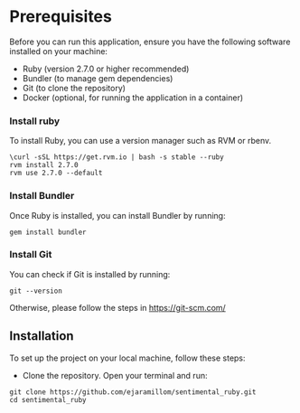 # Prerequisites
Before you can run this application, ensure you have the following software installed on your machine:

- Ruby (version 2.7.0 or higher recommended)
- Bundler (to manage gem dependencies)
- Git (to clone the repository)
- Docker (optional, for running the application in a container)

### Install ruby

To install Ruby, you can use a version manager such as RVM or rbenv.

```
\curl -sSL https://get.rvm.io | bash -s stable --ruby
rvm install 2.7.0
rvm use 2.7.0 --default
```

### Install Bundler

Once Ruby is installed, you can install Bundler by running:

```
gem install bundler
```

### Install Git

You can check if Git is installed by running:

```
git --version
```

Otherwise, please follow the steps in https://git-scm.com/

## Installation
To set up the project on your local machine, follow these steps:

- Clone the repository. Open your terminal and run:

```
git clone https://github.com/ejaramillom/sentimental_ruby.git
cd sentimental_ruby
```


